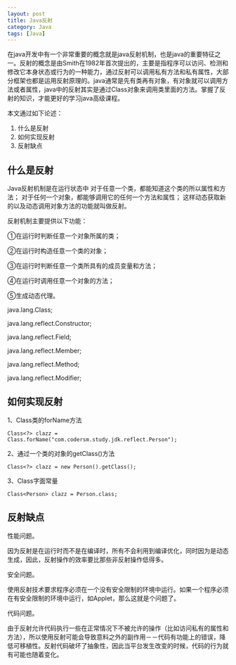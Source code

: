 ```yaml
---
layout: post
title: Java反射
category: Java
tags: [Java]
---
```


在java开发中有一个非常重要的概念就是java反射机制，也是java的重要特征之一。反射的概念是由Smith在1982年首次提出的，主要是指程序可以访问、检测和修改它本身状态或行为的一种能力，通过反射可以调用私有方法和私有属性，大部分框架也都是运用反射原理的。java通常是先有类再有对象，有对象就可以调用方法或者属性，java中的反射其实是通过Class对象来调用类里面的方法。掌握了反射的知识，才能更好的学习java高级课程。

本文通过如下论述：

1. 什么是反射
2. 如何实现反射
3. 反射缺点

## 什么是反射

Java反射机制是在运行状态中
对于任意一个类，都能知道这个类的所以属性和方法；
对于任何一个对象，都能够调用它的任何一个方法和属性；
这样动态获取新的以及动态调用对象方法的功能就叫做反射。

反射机制主要提供以下功能：

①在运行时判断任意一个对象所属的类；

②在运行时构造任意一个类的对象；

③在运行时判断任意一个类所具有的成员变量和方法；

④在运行时调用任意一个对象的方法；

⑤生成动态代理。

java.lang.Class;

java.lang.reflect.Constructor;

java.lang.reflect.Field;

java.lang.reflect.Member;

java.lang.reflect.Method;

java.lang.reflect.Modifier;

## 如何实现反射

1、Class类的forName方法

```
Class<?> clazz = Class.forName("com.codersm.study.jdk.reflect.Person");
```

2、通过一个类的对象的getClass()方法

```
Class<?> clazz = new Person().getClass();
```

3、Class字面常量

```
Class<Person> clazz = Person.class;
```

## 反射缺点

性能问题。

因为反射是在运行时而不是在编译时，所有不会利用到编译优化，同时因为是动态生成，因此，反射操作的效率要比那些非反射操作低得多。

安全问题。

使用反射技术要求程序必须在一个没有安全限制的环境中运行。如果一个程序必须在有安全限制的环境中运行，如Applet，那么这就是个问题了。

代码问题。

由于反射允许代码执行一些在正常情况下不被允许的操作（比如访问私有的属性和方法），所以使用反射可能会导致意料之外的副作用－－代码有功能上的错误，降低可移植性。反射代码破坏了抽象性，因此当平台发生改变的时候，代码的行为就有可能也随着变化。




